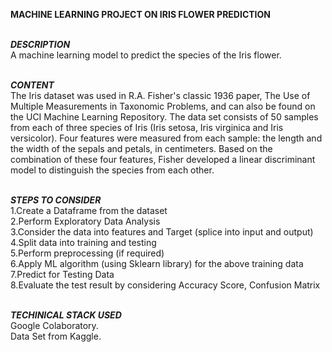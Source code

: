 **MACHINE LEARNING PROJECT ON IRIS FLOWER PREDICTION**

<br />***DESCRIPTION***
<br />A machine learning model to predict the species of the Iris flower.

<br />***CONTENT***
<br />The Iris dataset was used in R.A. Fisher's classic 1936 paper, The Use of Multiple 
Measurements in Taxonomic Problems, and can also be found on the UCI Machine Learning 
Repository.
The data set consists of 50 samples from each of three species of Iris (Iris setosa, Iris virginica 
and Iris versicolor). Four features were measured from each sample: the length and the 
width of the sepals and petals, in centimeters. Based on the combination of these four 
features, Fisher developed a linear discriminant model to distinguish the species from each 
other.

<br />***STEPS TO CONSIDER***
<br />1.Create a Dataframe from the dataset
<br />2.Perform Exploratory Data Analysis 
<br />3.Consider the data into features and Target (splice into input and output)
<br />4.Split data into training and testing
<br />5.Perform preprocessing (if required)
<br />6.Apply ML algorithm (using Sklearn library) for the above training data
<br />7.Predict for Testing Data
<br />8.Evaluate the test result by considering Accuracy Score, Confusion Matrix

<br />***TECHINICAL STACK USED***
<br />Google Colaboratory.
<br />Data Set from Kaggle.
